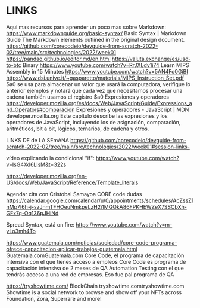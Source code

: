 # LINKS
Aqui mas recursos para aprender un poco mas sobre Markdown: https://www.markdownguide.org/basic-syntax/ Basic Syntax | Markdown Guide The Markdown elements outlined in the original design document.
https://github.com/corecodeio/devguide-from-scratch-2022-02/tree/main/src/technologies/2022/week01
https://pandao.github.io/editor.md/en.html
https://valuta.exchange/es/usd-to-btc
Binary https://www.youtube.com/watch?v=RrJXLdv1i74
Learn MIPS Assembly in 15 Minutes https://www.youtube.com/watch?v=5AN4Fo0GiBI   https://www.dsi.unive.it/~gasparetto/materials/MIPS_Instruction_Set.pdf                      $a0 se usa para almacenar un valor que usará la computadora, verifique lo anterior ejemplos y notará que cada vez que necesitamos procesar una cadena también usamos el registro $a0
Expresiones y operadores https://developer.mozilla.org/es/docs/Web/JavaScript/Guide/Expressions_and_Operators#comparacion
Expresiones y operadores - JavaScript | MDN developer.mozilla.org   Este capítulo describe las expresiones y los operadores de JavaScript, incluyendo los de asignación, comparación, aritméticos, bit a bit, lógicos, ternarios, de cadena y otros.

LINKS DE de LA SEmANA https://github.com/corecodeio/devguide-from-scratch-2022-02/tree/main/src/technologies/2022/week01#session-links-

 vídeo explicando la condicional "if": https://www.youtube.com/watch?v=IsG4Xd6LlsM&t=322s

https://developer.mozilla.org/en-US/docs/Web/JavaScript/Reference/Template_literals


Agendar cita con Cristobal Samayoa CORE code dudas 
https://calendar.google.com/calendar/u/0/appointments/schedules/AcZssZ1nMp7I6h-j-szJnmTFHOeuNmkpeLzH2i1MGQkA86FPKHEWZeX7SSCbXh-GFx7q-Oq136pJHiNd

Spread Syntax, está on fire: https://www.youtube.com/watch?v=m-yLo3mh4To


https://www.guatemala.com/noticias/sociedad/core-code-programa-ofrece-capacitacion-aplicar-trabajos-guatemala.html
Guatemala.comGuatemala.com
Core Code, el programa de capacitación intensiva con el que tienes acceso a empleos
Core Code es programa de capacitación intensiva de 2 meses de QA Automation Testing con el que tendrás acceso a una red de empresas.
Eso fue pal programa de QA

https://tryshowtime.com/   BlockChain
tryshowtime.comtryshowtime.com
Showtime is a social network to browse and show off your NFTs across Foundation, Zora, Superrare and more!








